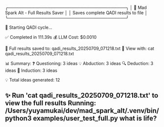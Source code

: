╭───────────────────────────────────────╮
│ 🚀 Mad Spark Alt - Full Results Saver │
│ Saves complete QADI results to file   │
╰───────────────────────────────────────╯

🔄 Starting QADI cycle...

✅ Completed in 111.39s
💰 LLM Cost: $0.0010

💾 Full results saved to: qadi_results_20250709_071218.txt
📖 View with: cat qadi_results_20250709_071218.txt

📊 Summary:
  ❓ Questioning: 3 ideas
  💡 Abduction: 3 ideas
  🔍 Deduction: 3 ideas
  🔗 Induction: 3 ideas

💡 Total ideas generated: 12

✨ Run 'cat qadi_results_20250709_071218.txt' to view the full results
Running: /Users/yuyamukai/dev/mad_spark_alt/.venv/bin/python3 examples/user_test_full.py what is life?
------------------------------------------------------------
